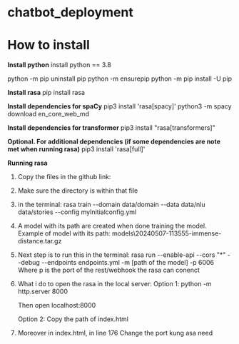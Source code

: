 # chatbot_deployment

# How to install

**Install python**
  install python == 3.8
  
  python -m pip uninstall pip
  python -m ensurepip
  python -m pip install -U pip

**Install rasa**
  pip install rasa

**Install dependencies for spaCy**
  pip3 install 'rasa[spacy]'
  python3 -m spacy download en_core_web_md

**Install dependencies for transformer**
  pip3 install "rasa[transformers]"

**Optional. For additional dependencies (if some dependencies are note met when running rasa)**
  pip3 install 'rasa[full]'

**Running rasa**

1. Copy the files in the github link:
2. Make sure the directory is within that file
3. in the terminal:
    rasa train --domain data/domain --data data/nlu data/stories --config myInitialconfig.yml
4. A model with its path are created when done training the model. Example of model with its path:
   models\20240507-113555-immense-distance.tar.gz
   
6. Next step is to run this in the terminal:
    rasa run --enable-api --cors "*" --debug --endpoints endpoints.yml -m [path of the model] -p 6006
 Where p is the port of the rest/webhook the rasa can conenct
8. What i do to open the rasa in the local server:
   Option 1:
     python -m http.server 8000
   
     Then open localhost:8000
   
   Option 2:
     Copy the path of index.html
9. Moreover in index.html, in line 176
      Change the port kung asa need
  
   
